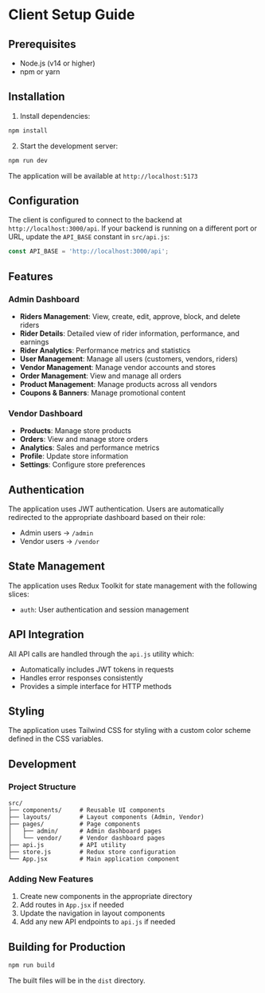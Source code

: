# Client Setup Guide

## Prerequisites
- Node.js (v14 or higher)
- npm or yarn

## Installation

1. Install dependencies:
```bash
npm install
```

2. Start the development server:
```bash
npm run dev
```

The application will be available at `http://localhost:5173`

## Configuration

The client is configured to connect to the backend at `http://localhost:3000/api`. If your backend is running on a different port or URL, update the `API_BASE` constant in `src/api.js`:

```javascript
const API_BASE = 'http://localhost:3000/api';
```

## Features

### Admin Dashboard
- **Riders Management**: View, create, edit, approve, block, and delete riders
- **Rider Details**: Detailed view of rider information, performance, and earnings
- **Rider Analytics**: Performance metrics and statistics
- **User Management**: Manage all users (customers, vendors, riders)
- **Vendor Management**: Manage vendor accounts and stores
- **Order Management**: View and manage all orders
- **Product Management**: Manage products across all vendors
- **Coupons & Banners**: Manage promotional content

### Vendor Dashboard
- **Products**: Manage store products
- **Orders**: View and manage store orders
- **Analytics**: Sales and performance metrics
- **Profile**: Update store information
- **Settings**: Configure store preferences

## Authentication

The application uses JWT authentication. Users are automatically redirected to the appropriate dashboard based on their role:
- Admin users → `/admin`
- Vendor users → `/vendor`

## State Management

The application uses Redux Toolkit for state management with the following slices:
- `auth`: User authentication and session management

## API Integration

All API calls are handled through the `api.js` utility which:
- Automatically includes JWT tokens in requests
- Handles error responses consistently
- Provides a simple interface for HTTP methods

## Styling

The application uses Tailwind CSS for styling with a custom color scheme defined in the CSS variables.

## Development

### Project Structure
```
src/
├── components/     # Reusable UI components
├── layouts/        # Layout components (Admin, Vendor)
├── pages/          # Page components
│   ├── admin/      # Admin dashboard pages
│   └── vendor/     # Vendor dashboard pages
├── api.js          # API utility
├── store.js        # Redux store configuration
└── App.jsx         # Main application component
```

### Adding New Features

1. Create new components in the appropriate directory
2. Add routes in `App.jsx` if needed
3. Update the navigation in layout components
4. Add any new API endpoints to `api.js` if needed

## Building for Production

```bash
npm run build
```

The built files will be in the `dist` directory. 